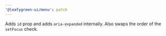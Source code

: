 ```yaml
---
'@leafygreen-ui/menu': patch
---
```


Adds `id` prop and adds `aria-expanded` internally. Also swaps the order of the `setFocus` check.

